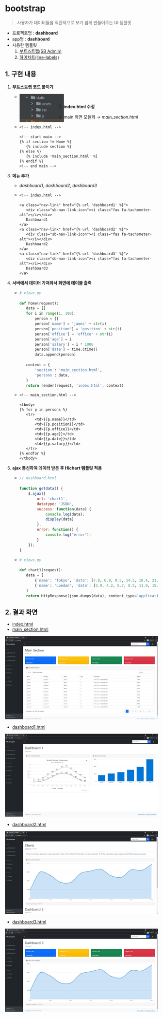 

# bootstrap

> 사용자가 데이터들을 직관적으로 보기 쉽게 만들어주는 UI 템플릿

- 프로젝트명 : **dashboard**
- app명 : **dashboard**
- 사용한 템플릿
  1. [부트스트랩(SB Admin)](https://startbootstrap.com/template/sb-admin)
  2. [하이차트(line-labels)](https://www.highcharts.com/demo/line-labels)



## 1. 구현 내용

1. **부트스트랩 코드 붙이기**

   - <img src="md-images/bootstrap00.JPG" align="left"><br/>

2. **index.html 수정**

   - main 화면 모듈화 → *main_section.html*

   - ```django
     <!-- index.html -->
     
     <!-- start main -->
     {% if section != None %}
     	{% include section %}
     {% else %}
     	{% include 'main_section.html' %}
     {% endif %}
     <!-- end main -->
     ```

3. **메뉴 추가**

   - *dashboard1*, *dashboard2*, *dashboard3*

   - ```django
     <!-- index.html -->
     
     <a class="nav-link" href="{% url 'dashboard1' %}">
     	<div class="sb-nav-link-icon"><i class="fas fa-tachometer-alt"></i></div>
     	Dashboard1
     </a>
     <a class="nav-link" href="{% url 'dashboard2' %}">
     	<div class="sb-nav-link-icon"><i class="fas fa-tachometer-alt"></i></div>
     	Dashboard2
     </a>
     <a class="nav-link" href="{% url 'dashboard3' %}">
     	<div class="sb-nav-link-icon"><i class="fas fa-tachometer-alt"></i></div>
     	Dashboard3
     </a>
     ```

4. **서버에서 데이터 가져와서 화면에 테이블 출력**

   - ```python
     # views.py
     
     def home(request):
     	data = []
     	for i in range(1, 100):
     		person = {}
     		person['name'] = 'james' + str(i)
     		person['position'] = 'position' + str(i)
     		person['office'] = 'office' + str(i)
     		person['age'] = i
     		person['salary'] = i * 1000
     		person['date'] = time.ctime()
     		data.append(person)
     
     	context = {
     		'section': 'main_section.html',
     		'persons': data,
     	}
     	return render(request, 'index.html', context)
     ```

   - ```django
     <!-- main_section.html -->
     
     <tbody>
     {% for p in persons %}
     	<tr>
     		<td>{{p.name}}</td>
     		<td>{{p.position}}</td>
     		<td>{{p.office}}</td>
     		<td>{{p.age}}</td>
     		<td>{{p.date}}</td>
     		<td>{{p.salary}}</td>
     	</tr>
     {% endfor %}
     </tbody>
     ```

5. **ajax 통신하여 데이터 받은 후 Hichart 템플릿 적용**

   - ```javascript
     // dashboard.html
     
     function getdata() {
         $.ajax({
             url: 'chart1',
             datatype: 'JSON',
             success: function(data) {
                 console.log(data);
                 display(data)
             },
             error: function() {
                 console.log("error");
             }
         });
     }
     ```

   - ```python
     # views.py
     
     def chart1(request):
     	data = [
     		{'name': 'Tokyo', 'data': [7.0, 6.9, 9.5, 14.5, 18.4, 21.5, 25.2, 26.5, 23.3, 18.3, 13.9, 9.6]},
     		{'name': 'London', 'data': [3.9, 4.2, 5.7, 8.5, 11.9, 15.2, 17.0, 16.6, 14.2, 10.3, 6.6, 4.8]}
     	]
     	return HttpResponse(json.dumps(data), content_type='application/json')
     ```



## 2. 결과 화면

- [index.html](./dashboard/templates/index.html)
- [main_section.html](./dashboard/templates/main_section.html)

![bootstrap01](md-images/bootstrap01.JPG)



- [dashboard1.html](./dashboard/templates/dashboard1.html)

![bootstrap02](md-images/bootstrap02.JPG)



- [dashboard2.html](./dashboard/templates/dashboard2.html)

![bootstrap03](md-images/bootstrap03.JPG)



- [dashboard3.html](./dashboard/templates/dashboard3.html)

![bootstrap04](md-images/bootstrap04.JPG)

